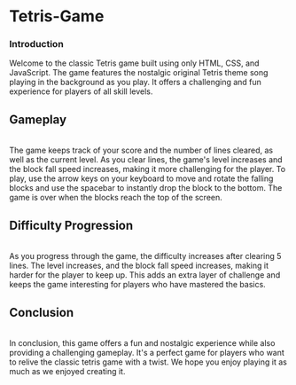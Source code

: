 # Tetris-Game

### Introduction
Welcome to the classic Tetris game built using only HTML, CSS, and JavaScript. The game features the nostalgic original Tetris theme song playing in the background as you play. It offers a challenging and fun experience for players of all skill levels.

## Gameplay
<br/>The game keeps track of your score and the number of lines cleared, as well as the current level. As you clear lines, the game's level increases and the block fall speed increases, making it more challenging for the player. To play, use the arrow keys on your keyboard to move and rotate the falling blocks and use the spacebar to instantly drop the block to the bottom. The game is over when the blocks reach the top of the screen.

## Difficulty Progression
<br/>As you progress through the game, the difficulty increases after clearing 5 lines. The level increases, and the block fall speed increases, making it harder for the player to keep up. This adds an extra layer of challenge and keeps the game interesting for players who have mastered the basics.

## Conclusion
<br/>In conclusion, this game offers a fun and nostalgic experience while also providing a challenging gameplay. It's a perfect game for players who want to relive the classic tetris game with a twist. We hope you enjoy playing it as much as we enjoyed creating it.




